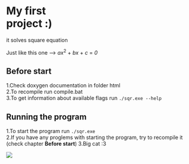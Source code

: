 <html>
  <head>
  </head>
  <body>
    <div>
      <h1><b>My first<br>project :)</b></h1>
    </div>
    <div>
      <div>
        <p>it solves square equation</p>
      </div>
      <div>
        <p>Just like this one --> <i>ax</i><sup>2</sup> + <i>bx</i> + <i>c</i> = <i>0</i></p>
      </div>
    </div>
    <div>
      <h2>Before start</h2>
      <p>
      1.Check doxygen documentation in folder <file>html</file> </br>
      2.To recompile run <file>compile.bat</file> </br>
      3.To get information about available flags run <code>./sqr.exe --help</code>
      </p>
    </div>
    <div>
      <h2>Running the program</h2>
      <p>
      1.To start the program run <code>./sqr.exe</code> </br>
      2.If you have any proglems with starting the program, try to recompile it
      (check chapter <span><b>Before start</b></span>)
      3.Big cat :3
      </p>
      <img src="https://avatars.mds.yandex.net/i?id=5a018149e095ad0d1e659b897d21e1b2c32b3098-9849146-images-thumbs&n=13">
    </div>
  </body>
 </html>

